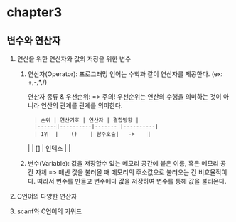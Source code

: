 # chapter3
## 변수와 연산자
1. 연산을 위한 연산자와 값의 저장을 위한 변수
   
   1. 연산자(Operator): 프로그래밍 언어는 수학과 같이 연산자를 제공한다. (ex: +,-,*,/)
      

      연산자 종류 & 우선순위:
      => 주의! 우선순위는 연산의 수행을 의미하는 것이  아니라 연산의 관계를 관계를 의미한다.
			
			| 순위 | 연산기호 | 연산자 | 결합방향 |
			|------|----------|------- |----------|
			| 1위  |    ()    | 함수호출|   ->    |
      |      |    []    | 인덱스 |          | 

   2. 변수(Variable): 값을 저장할수 있는 메모리 공간에 붙은 이름, 혹은 메모리 공간 자체
  => 매번 값을 불러올 때 메모리의 주소값으로 불러오는 건 비효율적이다. 따라서 변수를 만들고 변수에다 
  값을 저장하여 변수를 통해 값을 불러온다.
  


2. C언어의 다양한 연산자
3. scanf와 C언어의 키워드 

